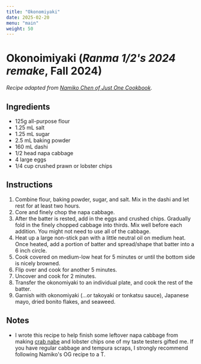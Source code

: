 ```yaml
---
title: "Okonomiyaki"
date: 2025-02-20
menu: "main"
weight: 50
---
```


# Okonoimiyaki (*Ranma 1/2's 2024 remake*, Fall 2024)

*Recipe adapted from [Namiko Chen of Just One Cookbook](https://www.justonecookbook.com/okonomiyaki/)*.

## Ingredients
* 125g all-purpose flour
* 1.25 mL salt
* 1.25 mL sugar
* 2.5 mL baking powder
* 160 mL dashi
* 1/2 head napa cabbage
* 4 large eggs
* 1/4 cup crushed prawn or lobster chips

## Instructions

1. Combine flour, baking powder, sugar, and salt. Mix in the dashi and let rest for at least two hours.
2. Core and finely chop the napa cabbage.
3. After the batter is rested, add in the eggs and crushed chips. Gradually fold in the finely chopped cabbage into thirds. Mix well before each addition. You might not need to use all of the cabbage.
4. Heat up a large non-stick pan with a little neutral oil on medium heat. Once heated, add a portion of batter and spread/shape that batter into a 6 inch circle.
5. Cook covered on medium-low heat for 5 minutes or until the bottom side is nicely browned.
6. Flip over and cook for another 5 minutes.
7. Uncover and cook for 2 minutes.
8. Transfer the okonomiyaki to an individual plate, and cook the rest of the batter.
9. Garnish with okonomiyaki (...or takoyaki or tonkatsu sauce), Japanese mayo, dried bonito flakes, and seaweed.

## Notes
* I wrote this recipe to help finish some leftover napa cabbage from making [crab nabe](./crab-nabe) and lobster chips one of my taste testers gifted me. If you have regular cabbage and tempura scraps, I strongly recommend following Namiko's OG recipe to a T.